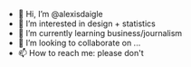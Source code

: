 - 👋 Hi, I’m @alexisdaigle
- 👀 I’m interested in design + statistics
- 🌱 I’m currently learning business/journalism
- 💞️ I’m looking to collaborate on ...
- 📫 How to reach me: please don't

<!---
alexisdaigle/alexisdaigle is a ✨ special ✨ repository because its `README.md` (this file) appears on your GitHub profile.
You can click the Preview link to take a look at your changes.
--->
